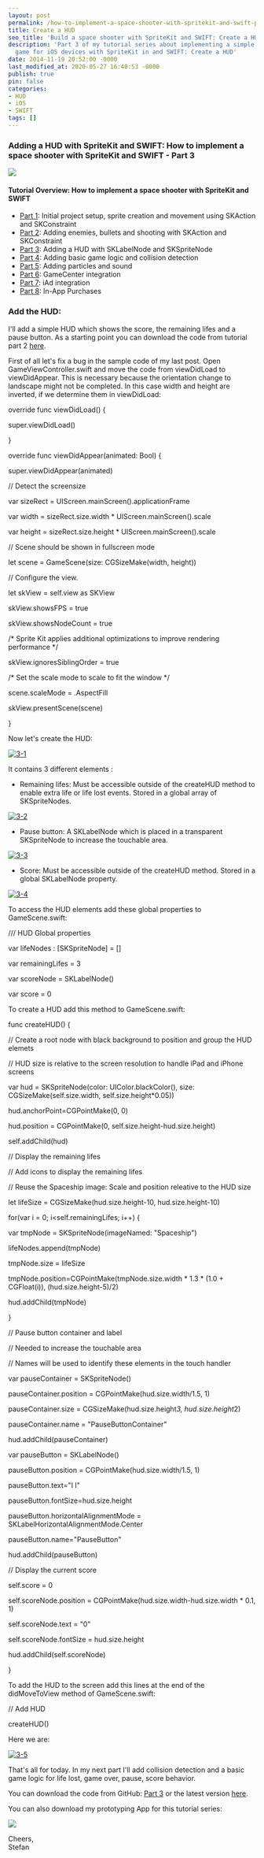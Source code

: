 ```yaml
---
layout: post
permalink: /how-to-implement-a-space-shooter-with-spritekit-and-swift-part-3-create-a-hud/
title: Create a HUD
seo_title: 'Build a space shooter with SpriteKit and SWIFT: Create a HUD'
description: 'Part 3 of my tutorial series about implementing a simple space shooter
  game for iOS devices with SpriteKit in and SWIFT: Create a HUD'
date: 2014-11-19 20:52:00 -0000
last_modified_at: 2020-05-27 16:40:53 -0000
publish: true
pin: false
categories:
- HUD
- iOS
- SWIFT
tags: []
---
```

### Adding a HUD with SpriteKit and SWIFT: How to implement a space shooter with SpriteKit and SWIFT - Part 3

[![](/assets/wp-content/uploads/2014/11/AppStore2.png)](https://itunes.apple.com/us/app/yet-another-spaceshooter/id949662362?mt=8)

#### Tutorial Overview: How to implement a space shooter with SpriteKit and SWIFT

  * [Part 1](https://developerplayground.net/?p=14): Initial project setup, sprite creation and movement using SKAction and SKConstraint
  * [Part 2](https://developerplayground.net/?p=13): Adding enemies, bullets and shooting with SKAction and SKConstraint
  * [Part 3](https://developerplayground.net/?p=12): Adding a HUD with SKLabelNode and SKSpriteNode
  * [Part 4](https://developerplayground.net/?p=11): Adding basic game logic and collision detection
  * [Part 5](https://developerplayground.net/?p=10): Adding particles and sound 
  * [Part 6](https://developerplayground.net/?p=9): GameCenter integration
  * [Part 7](https://developerplayground.net/?p=8): iAd integration
  * [Part 8](https://developerplayground.net/?p=5): In-App Purchases



### Add the HUD:

I'll add a simple HUD which shows the score, the remaining lifes and a pause button. As a starting point you can download the code from tutorial part 2 [here](https://github.com/stfnjstn/MySecondGame/releases/tag/v0.2). 

First of all let's fix a bug in the sample code of my last post. Open GameViewController.swift and move the code from viewDidLoad to viewDidAppear. This is necessary because the orientation change to landscape might not be completed. In this case width and height are inverted, if we determine them in viewDidLoad:

override func viewDidLoad() {

super.viewDidLoad()

}

override func viewDidAppear(animated: Bool) {

super.viewDidAppear(animated)

// Detect the screensize

var sizeRect = UIScreen.mainScreen().applicationFrame

var width = sizeRect.size.width * UIScreen.mainScreen().scale

var height = sizeRect.size.height * UIScreen.mainScreen().scale

// Scene should be shown in fullscreen mode

let scene = GameScene(size: CGSizeMake(width, height))

// Configure the view.

let skView = self.view as SKView

skView.showsFPS = true

skView.showsNodeCount = true

/* Sprite Kit applies additional optimizations to improve rendering performance */

skView.ignoresSiblingOrder = true

/* Set the scale mode to scale to fit the window */

scene.scaleMode = .AspectFill

skView.presentScene(scene)

}

Now let's create the HUD: 

[![3-1](/assets/wp-content/uploads/2014/11/3-1-300x9.png)](/assets/wp-content/uploads/2014/11/3-1-1.jpg)

It contains 3 different elements :

  * Remaining lifes: Must be accessible outside of the createHUD method to enable extra life or life lost events. Stored in a global array of SKSpriteNodes. 



[![3-2](/assets/wp-content/uploads/2014/11/3-2-1.jpg)](/assets/wp-content/uploads/2014/11/3-2-1.jpg)

  * Pause button: A SKLabelNode which is placed in a transparent SKSpriteNode to increase the touchable area.



[![3-3](/assets/wp-content/uploads/2014/11/3-3.png)](/assets/wp-content/uploads/2014/11/3-3.png)

  * Score: Must be accessible outside of the createHUD method. Stored in a global SKLabelNode property.



[![3-4](/assets/wp-content/uploads/2014/11/3-4.png)](/assets/wp-content/uploads/2014/11/3-4.png)

To access the HUD elements add these global properties to GameScene.swift:

/// HUD Global properties

var lifeNodes : [SKSpriteNode] = []

var remainingLifes = 3

var scoreNode = SKLabelNode()

var score = 0

To create a HUD add this method to GameScene.swift:

func createHUD() {

// Create a root node with black background to position and group the HUD elemets

// HUD size is relative to the screen resolution to handle iPad and iPhone screens

var hud = SKSpriteNode(color: UIColor.blackColor(), size: CGSizeMake(self.size.width, self.size.height*0.05))

hud.anchorPoint=CGPointMake(0, 0)

hud.position = CGPointMake(0, self.size.height-hud.size.height)

self.addChild(hud)

// Display the remaining lifes

// Add icons to display the remaining lifes

// Reuse the Spaceship image: Scale and position releative to the HUD size

let lifeSize = CGSizeMake(hud.size.height-10, hud.size.height-10)

for(var i = 0; i<self.remainingLifes; i++) {

var tmpNode = SKSpriteNode(imageNamed: "Spaceship")

lifeNodes.append(tmpNode)

tmpNode.size = lifeSize

tmpNode.position=CGPointMake(tmpNode.size.width * 1.3 * (1.0 + CGFloat(i)), (hud.size.height-5)/2)

hud.addChild(tmpNode)

}

// Pause button container and label

// Needed to increase the touchable area

// Names will be used to identify these elements in the touch handler

var pauseContainer = SKSpriteNode()

pauseContainer.position = CGPointMake(hud.size.width/1.5, 1)

pauseContainer.size = CGSizeMake(hud.size.height*3, hud.size.height*2)

pauseContainer.name = "PauseButtonContainer"

hud.addChild(pauseContainer)

var pauseButton = SKLabelNode()

pauseButton.position = CGPointMake(hud.size.width/1.5, 1)

pauseButton.text="I I"

pauseButton.fontSize=hud.size.height

pauseButton.horizontalAlignmentMode = SKLabelHorizontalAlignmentMode.Center

pauseButton.name="PauseButton"

hud.addChild(pauseButton)

// Display the current score

self.score = 0

self.scoreNode.position = CGPointMake(hud.size.width-hud.size.width * 0.1, 1)

self.scoreNode.text = "0"

self.scoreNode.fontSize = hud.size.height

hud.addChild(self.scoreNode)

}

To add the HUD to the screen add this lines at the end of the didMoveToView method of GameScene.swift: 

// Add HUD

createHUD()

Here we are:

[![3-5](/assets/wp-content/uploads/2014/11/3-5-300x170.png)](/assets/wp-content/uploads/2014/11/3-5-1.jpg)

That's all for today. In my next part I'll add collision detection and a basic game logic for life lost, game over, pause, score behavior.

You can download the code from GitHub: [Part 3](https://github.com/stfnjstn/MySecondGame/releases/tag/v0.3) or the latest version [here](https://github.com/stfnjstn/MySecondGame/tree/master).

You can also download my prototyping App for this tutorial series:

[![](/assets/wp-content/uploads/2014/11/AppStore2.png)](https://itunes.apple.com/us/app/yet-another-spaceshooter/id949662362?mt=8)

Cheers,   
Stefan
